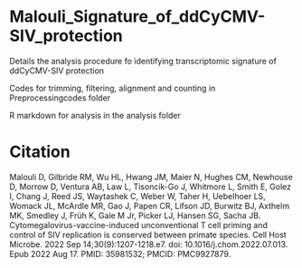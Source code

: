 # Malouli_Signature_of_ddCyCMV-SIV_protection
Details the analysis procedure fo identifying transcriptomic signature of ddCyCMV-SIV protection 

Codes for trimming, filtering, alignment and counting in Preprocessingcodes folder

R markdown for analysis in the analysis folder 

# Citation
Malouli D, Gilbride RM, Wu HL, Hwang JM, Maier N, Hughes CM, Newhouse D, Morrow D, Ventura AB, Law L, Tisoncik-Go J, Whitmore L, Smith E, Golez I, Chang J, Reed JS, Waytashek C, Weber W, Taher H, Uebelhoer LS, Womack JL, McArdle MR, Gao J, Papen CR, Lifson JD, Burwitz BJ, Axthelm MK, Smedley J, Früh K, Gale M Jr, Picker LJ, Hansen SG, Sacha JB. Cytomegalovirus-vaccine-induced unconventional T cell priming and control of SIV replication is conserved between primate species. Cell Host Microbe. 2022 Sep 14;30(9):1207-1218.e7. doi: 10.1016/j.chom.2022.07.013. Epub 2022 Aug 17. PMID: 35981532; PMCID: PMC9927879.
